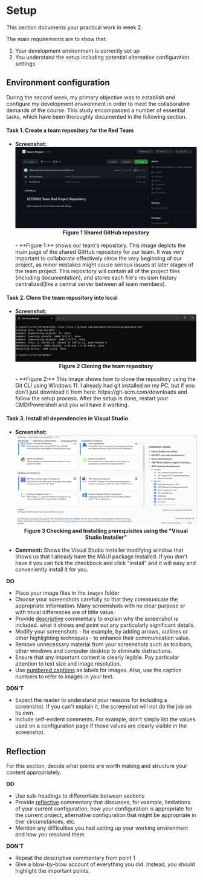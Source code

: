 # Setup

This section documents your practical work in week 2.

The main requirements are to show that:

1. Your development environment is correctly set up
2. You understand the setup including potential alternative configuration settings

## Environment configuration

During the second week, my primary objective was to establish and configure my development environment in order to meet the collaborative demands of the course. This study encompassed a number of essential tasks, which have been thoroughly documented in the following section.

#### Task 1. Create a team repository for the Red Team
 
- **Screenshot:** ![Screenshot1](./images/Screenshot_repo.png)
  <figcaption align = "center"><b>Figure 1 Shared GitHub repository</b></figcaption><br>
  - **Figure 1:** shows our team's repository. This image depicts the main page of the shared GitHub repository for our team. It was very important to collaborate effectively since the very beginning of our project, as minor mistakes might cause serious issues at later stages of the team project. This repository will contain all of the project files (including documentation), and stores each file's revision history centralized(like a central server between all team members).

#### Task 2. Clone the team repository into local
- **Screenshot:** ![Screenshot 2](./images/Screenshot_gitclone1.png)
  <figcaption align = "center"><b>Figure 2 Cloning the team repository</b></figcaption><br>
  - **Figure 2:** This image shows how to clone the repository using the Git CLI using Windows 11. I already had git installed on my PC, but if you don't just download it from here: https://git-scm.com/downloads and follow the setup process. After the setup is done, restart your CMD/Powershell and you will have it working.
#### Task 3. Install all dependencies in Visual Studio
- **Screenshot:** ![Screenshot 3](./images/Screenshot_MAUIinstall.png)
  <figcaption align = "center"><b>Figure 3 Checking and Installing prerequisites using the "Visual Studio Installer" </b></figcaption><br>
- **Comment:** Shows the Visual Studio Installer modifying window that shows us that I already have the MAUI package installed. If you don't have it you can tick the checkbock and click "install" and it will easy and conveniently install it for you.

  
**DO**

* Place your image files in the `images` folder
* Choose your screenshots carefully so that they communicate the appropriate information.
  Many screenshots with no clear purpose or with trivial differences are of little value.
* Provide <ins>descriptive</ins> commentary to explain why the screenshot is included. 
  what it shows and point out any particularly significant details.
* Modify your screenshots - for example, by adding arrows, outlines or other highlighting 
  techniques - to enhance their communication value.
* Remove unnecessary material from your screenshots such as toolbars, other windows and 
  computer desktop to eliminate distractions.
* Ensure that any important content is clearly legible. Pay particular attention to text
  size and image resolution.
* Use [numbered captions](https://towardsdev.com/3-ways-to-add-a-caption-to-an-image-using-markdown-f2ca30562be6) 
  as labels for images. Also, use the caption numbers to refer to images in your text.

**DON'T**

* Expect the reader to understand your reasons for including a screenshot. If you can't
  explain it, the screenshot will not do the job on its own.
* Include self-evident comments. For example, don't simply list the values used on a
  configuration page if those values are clearly visible in the screenshot.

## Reflection

For this section, decide what points are worth making and structure your content 
appropriately.

**DO**

* Use sub-headings to differentiate between sections
* Provide <ins>reflective</ins> commentary that discusses, for example, limitations of
  your current configuration, how your configuration is appropriate for the current 
  project, alternative configuration that might be appropriate in ther circumstances, 
  etc.
* Mention any difficulties you had setting up your working environment and how you 
  resolved them

**DON'T**

* Repeat the descriptive commentary from point 1
* Give a blow-by-blow account of everything you did. Instead, you should highlight 
  the important points.
